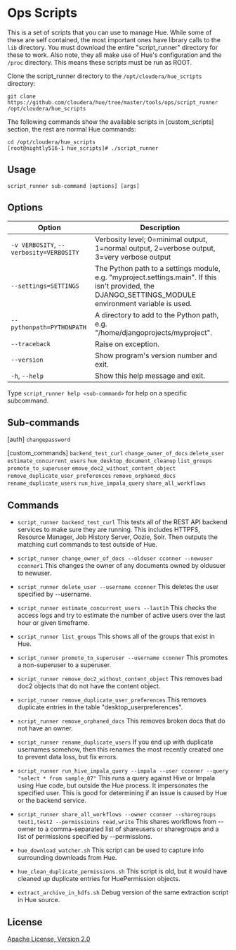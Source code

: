 # Ops Scripts

This is a set of scripts that you can use to manage Hue.  While some of these are self contained, the most important ones have library calls to the `lib` directory.  You must download the entire "script_runner" directory for these to work.  Also note, they all make use of Hue's configuration and the `/proc` directory.  This means these scripts must be run as ROOT.

Clone the script_runner directory to the `/opt/cloudera/hue_scripts` directory:

    git clone https://github.com/cloudera/hue/tree/master/tools/ops/script_runner /opt/cloudera/hue_scripts

The following commands show the available scripts in [custom_scripts] section, the rest are normal Hue commands:

    cd /opt/cloudera/hue_scripts
    [root@nightly516-1 hue_scripts]# ./script_runner

## Usage
    script_runner sub-command [options] [args]

## Options
|Option|Description|
|--|--|
|`-v VERBOSITY`, `--verbosity=VERBOSITY`|Verbosity level; 0=minimal output, 1=normal output, 2=verbose output, 3=very verbose output |
|`--settings=SETTINGS`|The Python path to a settings module, e.g. "myproject.settings.main". If this isn't provided, the DJANGO_SETTINGS_MODULE environment variable is used.|
|`--pythonpath=PYTHONPATH`|A directory to add to the Python path, e.g. "/home/djangoprojects/myproject".|
|`--traceback`|Raise on exception.|
|`--version`|Show program's version number and exit.|
|`-h`, `--help`|Show this help message and exit.|

Type `script_runner help <sub-command>` for help on a specific subcommand.

## Sub-commands

[auth]
`changepassword`

[custom_commands]
`backend_test_curl`
`change_owner_of_docs`
`delete_user`
`estimate_concurrent_users`
`hue_desktop_document_cleanup`
`list_groups`
`promote_to_superuser`
`emove_doc2_without_content_object`
`remove_duplicate_user_preferences`
`remove_orphaned_docs`
`rename_duplicate_users`
`run_hive_impala_query`
`share_all_workflows`

## Commands

- `script_runner backend_test_curl`
This tests all of the REST API backend services to make sure they are running.  This includes HTTPFS, Resource Manager, Job History Server, Oozie, Solr.  Then outputs the matching curl commands to test outside of Hue.

- `script_runner change_owner_of_docs --olduser cconner --newuser cconner1`
This changes the owner of any documents owned by oldusuer to newuser.

- `script_runner delete_user --username cconner`
This deletes the user specified by --username.

- `script_runner estimate_concurrent_users --last1h`
This checks the access logs and try to estimate the number of active users over the last hour or given timeframe.

- `script_runner list_groups`
This shows all of the groups that exist in Hue.

- `script_runner promote_to_superuser --username cconner`
This promotes a non-superuser to a superuser.

- `script_runner remove_doc2_without_content_object`
This removes bad doc2 objects that do not have the content object.

- `script_runner remove_duplicate_user_preferences`
This removes duplicate entries in the table "desktop_userpreferences".

- `script_runner remove_orphaned_docs`
This removes broken docs that do not have an owner.

- `script_runner rename_duplicate_users`
If you end up with duplicate usernames somehow, then this renames the most recently created one to prevent data loss, but fix errors.

- `script_runner run_hive_impala_query --impala --user cconner --query "select * from sample_07"`
This runs a query against Hive or Impala using Hue code, but outside the Hue process.  It impersonates the specified user.  This is good for determining if an issue is caused by Hue or the backend service.

- `script_runner share_all_workflows --owner cconner --sharegroups test1,test2 --permissioins read,write`
This shares workflows from --owner to a comma-separated list of shareusers or sharegroups and a list of permissions specified by --permissions.

- `hue_download_watcher.sh`
This script can be used to capture info surrounding downloads from Hue.

- `hue_clean_duplicate_permissions.sh`
This script is old, but it would have cleaned up duplicate entries for HuePermission objects.

- `extract_archive_in_hdfs.sh`
Debug version of the same extraction script in Hue source.

## License
[Apache License, Version 2.0](http://www.apache.org/licenses/LICENSE-2.0)

